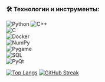### 🛠️ Технологии и инструменты:  
![Python](https://img.shields.io/badge/Python-3776AB?style=for-the-badge&logo=python&logoColor=white) 
![C++](https://img.shields.io/badge/C%2B%2B-00599C?style=for-the-badge&logo=c%2B%2B&logoColor=white)   
![C](https://img.shields.io/badge/C-00599C?style=for-the-badge&logo=c&logoColor=white)  
![Docker](https://img.shields.io/badge/Docker-2496ED?style=for-the-badge&logo=docker&logoColor=white)  
![NumPy](https://img.shields.io/badge/NumPy-013243?style=for-the-badge&logo=numpy&logoColor=white)  
![Pygame](https://img.shields.io/badge/Pygame-00B200?style=for-the-badge&logo=pygame&logoColor=white)  
![SQL](https://img.shields.io/badge/SQL-4479A1?style=for-the-badge&logo=mysql&logoColor=white)  
![PyQt](https://img.shields.io/badge/PyQt-41CD52?style=for-the-badge&logo=qt&logoColor=white)  
  


[![Top Langs](https://github-readme-stats.vercel.app/api/top-langs/?username=Nasycha&layout=compact&theme=dark)](https://github.com/anuraghazra/github-readme-stats) 
[![GitHub Streak](https://github-readme-streak-stats.herokuapp.com?user=Nasycha&theme=black-ice)](https://git.io/streak-stats)

